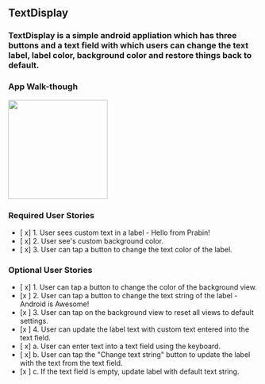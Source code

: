 ## TextDisplay

### TextDisplay is a simple android appliation which has three buttons and a text field with which users can change the text label, label color, background color and restore things back to default.

### App Walk-though

<img src="http://g.recordit.co/356XIgDIc2.gif" width=200><br>

### Required User Stories
- [ x] 1. User sees custom text in a label - Hello from Prabin!
- [ x] 2. User see's custom background color.
- [ x] 3. User can tap a button to change the text color of the label.

### Optional User Stories
- [ x] 1. User can tap a button to change the color of the background view.  
- [x ] 2. User can tap a button to change the text string of the label - Android is Awesome!  
- [x ] 3. User can tap on the background view to reset all views to default settings.  
- [x ] 4. User can update the label text with custom text entered into the text field.  
- [ x] a. User can enter text into a text field using the keyboard.  
- [ x] b. User can tap the "Change text string" button to update the label with the text from the text field.  
- [x ] c. If the text field is empty, update label with default text string. 
